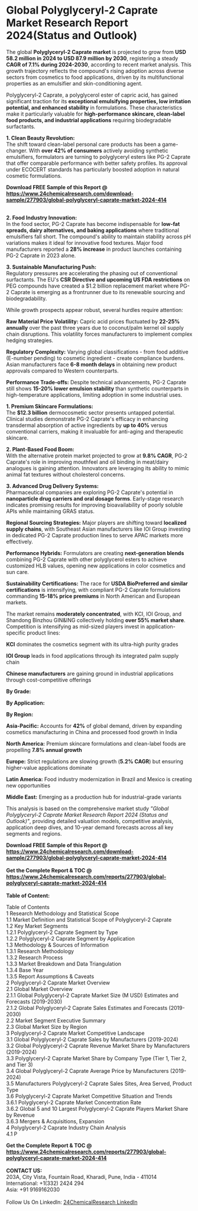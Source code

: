 <h1>Global Polyglyceryl-2 Caprate Market Research Report 2024(Status and Outlook)</h1><p>The global <strong>Polyglyceryl-2 Caprate market</strong> is projected to grow from <strong>USD 58.2 million in 2024 to USD 87.9 million by 2030</strong>, registering a steady <strong>CAGR of 7.1% during 2024-2030</strong>, according to recent market analysis. This growth trajectory reflects the compound's rising adoption across diverse sectors from cosmetics to food applications, driven by its multifunctional properties as an emulsifier and skin-conditioning agent.</p><p>Polyglyceryl-2 Caprate, a polyglycerol ester of capric acid, has gained significant traction for its <strong>exceptional emulsifying properties, low irritation potential, and enhanced stability</strong> in formulations. These characteristics make it particularly valuable for <strong>high-performance skincare, clean-label food products, and industrial applications</strong> requiring biodegradable surfactants.</p><p><strong>1. Clean Beauty Revolution:</strong><br>
The shift toward clean-label personal care products has been a game-changer. With <strong>over 42% of consumers</strong> actively avoiding synthetic emulsifiers, formulators are turning to polyglyceryl esters like PG-2 Caprate that offer comparable performance with better safety profiles. Its approval under ECOCERT standards has particularly boosted adoption in natural cosmetic formulations.</p><div><b>Download FREE Sample of this Report @ 
            <a href="https://www.24chemicalresearch.com/download-sample/277903/global-polyglyceryl-caprate-market-2024-414">
            https://www.24chemicalresearch.com/download-sample/277903/global-polyglyceryl-caprate-market-2024-414</a></b></div><br><p><strong>2. Food Industry Innovation:</strong><br>
In the food sector, PG-2 Caprate has become indispensable for <strong>low-fat spreads, dairy alternatives, and baking applications</strong> where traditional emulsifiers fall short. The compound's ability to maintain stability across pH variations makes it ideal for innovative food textures. Major food manufacturers reported a <strong>28% increase</strong> in product launches containing PG-2 Caprate in 2023 alone.</p><p><strong>3. Sustainable Manufacturing Push:</strong><br>
Regulatory pressures are accelerating the phasing out of conventional surfactants. The EU's <strong>CSR Directive and upcoming US FDA restrictions</strong> on PEG compounds have created a $1.2 billion replacement market where PG-2 Caprate is emerging as a frontrunner due to its renewable sourcing and biodegradability.</p><p>While growth prospects appear robust, several hurdles require attention:</p><p><strong>Raw Material Price Volatility:</strong> Capric acid prices fluctuated by <strong>22-25% annually</strong> over the past three years due to coconut/palm kernel oil supply chain disruptions. This volatility forces manufacturers to implement complex hedging strategies.</p><p><strong>Regulatory Complexity:</strong> Varying global classifications - from food additive (E-number pending) to cosmetic ingredient - create compliance burdens. Asian manufacturers face <strong>6-8 month delays</strong> in obtaining new product approvals compared to Western counterparts.</p><p><strong>Performance Trade-offs:</strong> Despite technical advancements, PG-2 Caprate still shows <strong>15-20% lower emulsion stability</strong> than synthetic counterparts in high-temperature applications, limiting adoption in some industrial uses.</p><p><strong>1. Premium Skincare Formulations:</strong><br>
The <strong>$12.3 billion</strong> dermocosmetic sector presents untapped potential. Clinical studies demonstrate PG-2 Caprate's efficacy in enhancing transdermal absorption of active ingredients by <strong>up to 40%</strong> versus conventional carriers, making it invaluable for anti-aging and therapeutic skincare.</p><p><strong>2. Plant-Based Food Boom:</strong><br>
With the alternative protein market projected to grow at <strong>9.8% CAGR</strong>, PG-2 Caprate's role in improving mouthfeel and oil binding in meat/dairy analogues is gaining attention. Innovators are leveraging its ability to mimic animal fat textures without cholesterol concerns.</p><p><strong>3. Advanced Drug Delivery Systems:</strong><br>
Pharmaceutical companies are exploring PG-2 Caprate's potential in <strong>nanoparticle drug carriers and oral dosage forms</strong>. Early-stage research indicates promising results for improving bioavailability of poorly soluble APIs while maintaining GRAS status.</p><p><strong>Regional Sourcing Strategies:</strong> Major players are shifting toward <strong>localized supply chains</strong>, with Southeast Asian manufacturers like IOI Group investing in dedicated PG-2 Caprate production lines to serve APAC markets more effectively.</p><p><strong>Performance Hybrids:</strong> Formulators are creating <strong>next-generation blends</strong> combining PG-2 Caprate with other polyglycerol esters to achieve customized HLB values, opening new applications in color cosmetics and sun care.</p><p><strong>Sustainability Certifications:</strong> The race for <strong>USDA BioPreferred and similar certifications</strong> is intensifying, with compliant PG-2 Caprate formulations commanding <strong>15-18% price premiums</strong> in North American and European markets.</p><p>The market remains <strong>moderately concentrated</strong>, with KCI, IOI Group, and Shandong Binzhou GIN&amp;ING collectively holding <strong>over 55% market share</strong>. Competition is intensifying as mid-sized players invest in application-specific product lines:</p><p><strong>KCI</strong> dominates the cosmetics segment with its ultra-high purity grades</p><p><strong>IOI Group</strong> leads in food applications through its integrated palm supply chain</p><p><strong>Chinese manufacturers</strong> are gaining ground in industrial applications through cost-competitive offerings</p><p><strong>By Grade:</strong></p><p><strong>By Application:</strong></p><p><strong>By Region:</strong></p><p><strong>Asia-Pacific:</strong> Accounts for <strong>42%</strong> of global demand, driven by expanding cosmetics manufacturing in China and processed food growth in India</p><p><strong>North America:</strong> Premium skincare formulations and clean-label foods are propelling <strong>7.8% annual growth</strong></p><p><strong>Europe:</strong> Strict regulations are slowing growth (<strong>5.2% CAGR</strong>) but ensuring higher-value applications dominate</p><p><strong>Latin America:</strong> Food industry modernization in Brazil and Mexico is creating new opportunities</p><p><strong>Middle East:</strong> Emerging as a production hub for industrial-grade variants</p><p>This analysis is based on the comprehensive market study <em>"Global Polyglyceryl-2 Caprate Market Research Report 2024 (Status and Outlook)"</em>, providing detailed valuation models, competitive analysis, application deep dives, and 10-year demand forecasts across all key segments and regions.</p><div><b>Download FREE Sample of this Report @ 
            <a href="https://www.24chemicalresearch.com/download-sample/277903/global-polyglyceryl-caprate-market-2024-414">
            https://www.24chemicalresearch.com/download-sample/277903/global-polyglyceryl-caprate-market-2024-414</a></b></div><br><div><b>Get the Complete Report & TOC @ 
            <a href="https://www.24chemicalresearch.com/reports/277903/global-polyglyceryl-caprate-market-2024-414">
            https://www.24chemicalresearch.com/reports/277903/global-polyglyceryl-caprate-market-2024-414</a></b></div><br>
            <b>Table of Content:</b><p>Table of Contents<br />
1 Research Methodology and Statistical Scope<br />
1.1 Market Definition and Statistical Scope of Polyglyceryl-2 Caprate<br />
1.2 Key Market Segments<br />
1.2.1 Polyglyceryl-2 Caprate Segment by Type<br />
1.2.2 Polyglyceryl-2 Caprate Segment by Application<br />
1.3 Methodology & Sources of Information<br />
1.3.1 Research Methodology<br />
1.3.2 Research Process<br />
1.3.3 Market Breakdown and Data Triangulation<br />
1.3.4 Base Year<br />
1.3.5 Report Assumptions & Caveats<br />
2 Polyglyceryl-2 Caprate Market Overview<br />
2.1 Global Market Overview<br />
2.1.1 Global Polyglyceryl-2 Caprate Market Size (M USD) Estimates and Forecasts (2019-2030)<br />
2.1.2 Global Polyglyceryl-2 Caprate Sales Estimates and Forecasts (2019-2030)<br />
2.2 Market Segment Executive Summary<br />
2.3 Global Market Size by Region<br />
3 Polyglyceryl-2 Caprate Market Competitive Landscape<br />
3.1 Global Polyglyceryl-2 Caprate Sales by Manufacturers (2019-2024)<br />
3.2 Global Polyglyceryl-2 Caprate Revenue Market Share by Manufacturers (2019-2024)<br />
3.3 Polyglyceryl-2 Caprate Market Share by Company Type (Tier 1, Tier 2, and Tier 3)<br />
3.4 Global Polyglyceryl-2 Caprate Average Price by Manufacturers (2019-2024)<br />
3.5 Manufacturers Polyglyceryl-2 Caprate Sales Sites, Area Served, Product Type<br />
3.6 Polyglyceryl-2 Caprate Market Competitive Situation and Trends<br />
3.6.1 Polyglyceryl-2 Caprate Market Concentration Rate<br />
3.6.2 Global 5 and 10 Largest Polyglyceryl-2 Caprate Players Market Share by Revenue<br />
3.6.3 Mergers & Acquisitions, Expansion<br />
4 Polyglyceryl-2 Caprate Industry Chain Analysis<br />
4.1 P</p><div><b>Get the Complete Report & TOC @ 
            <a href="https://www.24chemicalresearch.com/reports/277903/global-polyglyceryl-caprate-market-2024-414">
            https://www.24chemicalresearch.com/reports/277903/global-polyglyceryl-caprate-market-2024-414</a></b></div><br><b>CONTACT US:</b><br>
            203A, City Vista, Fountain Road, Kharadi, Pune, India - 411014<br>
            International: +1(332) 2424 294<br>
            Asia: +91 9169162030 <br><br>
            Follow Us On LinkedIn: <a href="https://www.linkedin.com/company/24chemicalresearch/">24ChemicalResearch LinkedIn</a>